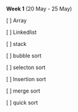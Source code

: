 **Week 1** (20 May - 25 May)

[ ]  Array
      
[ ]  Linkedlist
      
[ ]  stack
      
[ ]  bubble sort
      
[ ]  selecton sort
      
[ ]  Insertion sort
      
[ ]  merge sort

[ ]  quick sort